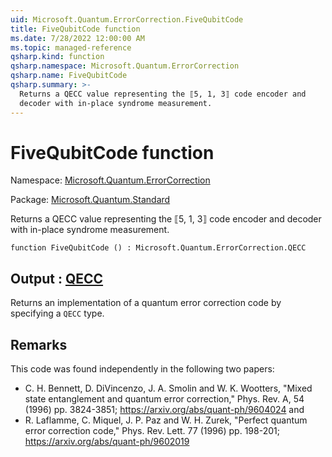 ```yaml
---
uid: Microsoft.Quantum.ErrorCorrection.FiveQubitCode
title: FiveQubitCode function
ms.date: 7/28/2022 12:00:00 AM
ms.topic: managed-reference
qsharp.kind: function
qsharp.namespace: Microsoft.Quantum.ErrorCorrection
qsharp.name: FiveQubitCode
qsharp.summary: >-
  Returns a QECC value representing the ⟦5, 1, 3⟧ code encoder and
  decoder with in-place syndrome measurement.
---
```


# FiveQubitCode function

Namespace: [Microsoft.Quantum.ErrorCorrection](xref:Microsoft.Quantum.ErrorCorrection)

Package: [Microsoft.Quantum.Standard](https://nuget.org/packages/Microsoft.Quantum.Standard)


Returns a QECC value representing the ⟦5, 1, 3⟧ code encoder anddecoder with in-place syndrome measurement.

```qsharp
function FiveQubitCode () : Microsoft.Quantum.ErrorCorrection.QECC
```


## Output : [QECC](xref:Microsoft.Quantum.ErrorCorrection.QECC)

Returns an implementation of a quantum error correction code byspecifying a `QECC` type.

## Remarks

This code was found independently in the following two papers:- C. H. Bennett, D. DiVincenzo, J. A. Smolin and W. K. Wootters, "Mixed state entanglement and quantum error correction," Phys. Rev. A, 54 (1996) pp. 3824-3851; https://arxiv.org/abs/quant-ph/9604024 and- R. Laflamme, C. Miquel, J. P. Paz and W. H. Zurek, "Perfect quantum error correction code," Phys. Rev. Lett. 77 (1996) pp. 198-201; https://arxiv.org/abs/quant-ph/9602019